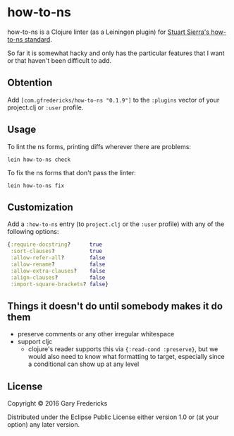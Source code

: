 # how-to-ns

how-to-ns is a Clojure linter (as a Leiningen plugin) for
[Stuart Sierra's how-to-ns standard](https://stuartsierra.com/2016/clojure-how-to-ns.html).

So far it is somewhat hacky and only has the particular features that
I want or that haven't been difficult to add.

## Obtention

Add `[com.gfredericks/how-to-ns "0.1.9"]` to the `:plugins` vector
of your project.clj or `:user` profile.

## Usage

To lint the ns forms, printing diffs wherever there are problems:
```
lein how-to-ns check
```

To fix the ns forms that don't pass the linter:
```
lein how-to-ns fix
```

## Customization

Add a `:how-to-ns` entry (to `project.clj` or the `:user` profile) with
any of the following options:

``` clojure
{:require-docstring?      true
 :sort-clauses?           true
 :allow-refer-all?        false
 :allow-rename?           false
 :allow-extra-clauses?    false
 :align-clauses?          false
 :import-square-brackets? false}
```

## Things it doesn't do until somebody makes it do them

- preserve comments or any other irregular whitespace
- support cljc
  - clojure's reader supports this via `{:read-cond :preserve}`, but we would also
    need to know what formatting to target, especially since a conditional can show
    up at any level

## License

Copyright © 2016 Gary Fredericks

Distributed under the Eclipse Public License either version 1.0 or (at
your option) any later version.
